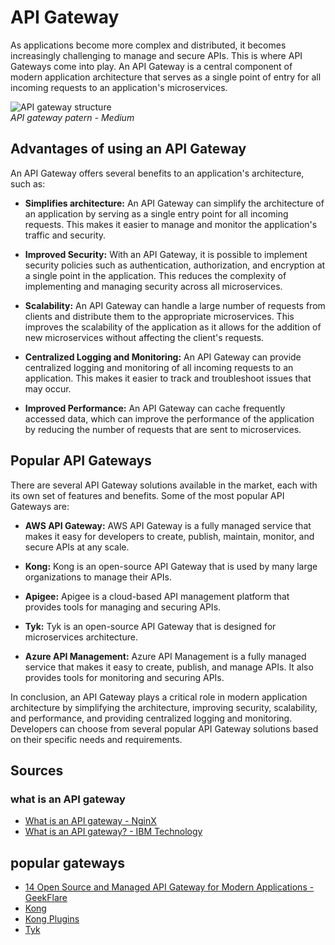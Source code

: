 # API Gateway

As applications become more complex and distributed, it becomes increasingly challenging to manage and secure APIs. This is where API Gateways come into play. An API Gateway is a central component of modern application architecture that serves as a single point of entry for all incoming requests to an application's microservices.

![API gateway structure](https://miro.medium.com/v2/resize:fit:870/1*gW4JrHTr86HnTrouQYLgJQ.png) <br />
*API gateway patern - Medium* 

## Advantages of using an API Gateway

An API Gateway offers several benefits to an application's architecture, such as:

- **Simplifies architecture:** An API Gateway can simplify the architecture of an application by serving as a single entry point for all incoming requests. This makes it easier to manage and monitor the application's traffic and security.

- **Improved Security:** With an API Gateway, it is possible to implement security policies such as authentication, authorization, and encryption at a single point in the application. This reduces the complexity of implementing and managing security across all microservices.

- **Scalability:** An API Gateway can handle a large number of requests from clients and distribute them to the appropriate microservices. This improves the scalability of the application as it allows for the addition of new microservices without affecting the client's requests.

- **Centralized Logging and Monitoring:** An API Gateway can provide centralized logging and monitoring of all incoming requests to an application. This makes it easier to track and troubleshoot issues that may occur.

- **Improved Performance:** An API Gateway can cache frequently accessed data, which can improve the performance of the application by reducing the number of requests that are sent to microservices.

## Popular API Gateways

There are several API Gateway solutions available in the market, each with its own set of features and benefits. Some of the most popular API Gateways are:

- **AWS API Gateway:** AWS API Gateway is a fully managed service that makes it easy for developers to create, publish, maintain, monitor, and secure APIs at any scale.

- **Kong:** Kong is an open-source API Gateway that is used by many large organizations to manage their APIs.

- **Apigee:** Apigee is a cloud-based API management platform that provides tools for managing and securing APIs.

- **Tyk:** Tyk is an open-source API Gateway that is designed for microservices architecture.

- **Azure API Management:** Azure API Management is a fully managed service that makes it easy to create, publish, and manage APIs. It also provides tools for monitoring and securing APIs.

In conclusion, an API Gateway plays a critical role in modern application architecture by simplifying the architecture, improving security, scalability, and performance, and providing centralized logging and monitoring. Developers can choose from several popular API Gateway solutions based on their specific needs and requirements.


## Sources

### what is an API gateway
+ [What is an API gateway - NginX](https://www.nginx.com/learn/api-gateway/)
+ [What is an API gateway? - IBM Technology](https://www.youtube.com/watch?v=hWRRdICvMNs&list=PLDv-vesFGmda4KGXoMklaMBO0xEcX-nEr&index=16)

## popular gateways
+ [14 Open Source and Managed API Gateway for Modern Applications - GeekFlare](https://geekflare.com/api-gateway/)
+ [Kong](https://konghq.com/products/kong-gateway)
+ [Kong Plugins](https://docs.konghq.com/hub/)
+ [Tyk](https://tyk.io/docs/apim/open-source/)

